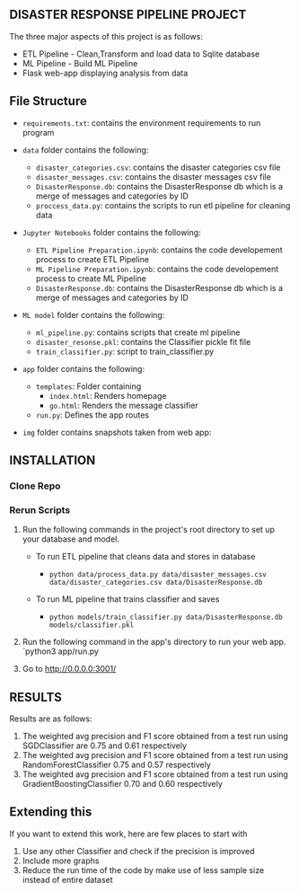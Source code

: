 DISASTER RESPONSE PIPELINE PROJECT
------------------------------------
The three major aspects of this project is as follows:

* ETL Pipeline - Clean,Transform and load data to Sqlite database
* ML Pipeline - Build ML Pipeline 
* Flask web-app displaying analysis from data

File Structure
----------------------
* `requirements.txt`: contains the environment requirements to run program

* `data` folder contains the following:
    * `disaster_categories.csv`: contains the disaster categories csv file
    * `disaster_messages.csv`: contains the disaster messages csv file
    * `DisasterResponse.db`: contains the DisasterResponse db which is a merge of messages and categories by ID
    * `proccess_data.py`: contains the scripts to run etl pipeline for cleaning data
	
* `Jupyter Notebooks` folder contains the following:
    * `ETL Pipeline Preparation.ipynb`: contains the code developement process to create ETL Pipeline
    * `ML Pipeline Preparation.ipynb`: contains the code developement process to create ML Pipeline
    * `DisasterResponse.db`: contains the DisasterResponse db which is a merge of messages and categories by ID
	
* `ML model` folder contains the following:
    * `ml_pipeline.py`: contains scripts that create ml pipeline
    * `disaster_resonse.pkl`: contains the Classifier pickle fit file
    * `train_classifier.py`: script to train_classifier.py
	
* `app` folder contains the following:
  * `templates`: Folder containing
    * `index.html`: Renders homepage
    * `go.html`: Renders the message classifier
  * `run.py`: Defines the app routes
  
* `img` folder contains snapshots taken from web app:

INSTALLATION
----------------------
### Clone Repo

### Rerun Scripts
1. Run the following commands in the project's root directory to set up your database and model.

    - To run ETL pipeline that cleans data and stores in database
       - `python data/process_data.py data/disaster_messages.csv data/disaster_categories.csv data/DisasterResponse.db`
	   
    - To run ML pipeline that trains classifier and saves
        - `python models/train_classifier.py data/DisasterResponse.db models/classifier.pkl`

2. Run the following command in the app's directory to run your web app.
    `python3 app/run.py

3. Go to http://0.0.0.0:3001/

RESULTS
---------------------------
Results are as follows:

1. The weighted avg precision and F1 score obtained from a test run using SGDClassifier are 0.75 and 0.61 respectively
2. The weighted avg precision and F1 score obtained from a test run using RandomForestClassifier 0.75 and 0.57 respectively
3. The weighted avg precision and F1 score obtained from a test run using GradientBoostingClassifier 0.70 and 0.60 respectively

Extending this
----------------------
If you want to extend this work, here are few places to start with

1. Use any other Classifier and check if the precision is improved
2. Include more graphs
3. Reduce the run time of the code by make use of less sample size instead of entire dataset


